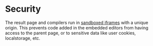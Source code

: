 # Security

The result page and compilers run in [sandboxed iframes](https://www.html5rocks.com/en/tutorials/security/sandboxed-iframes/) with a unique origin. This prevents code added in the embedded editors from having access to the parent page, or to sensitive data like user cookies, localstorage, etc.
